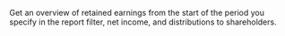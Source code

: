 Get an overview of retained earnings from the start of the period you specify in the report filter, net income, and distributions to shareholders.